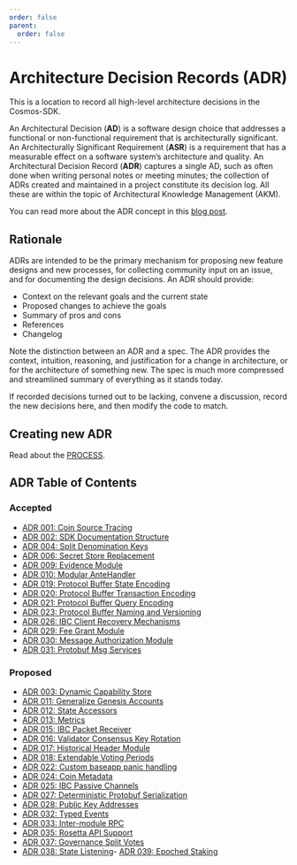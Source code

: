 ```yaml
---
order: false
parent:
  order: false
---
```


# Architecture Decision Records (ADR)

This is a location to record all high-level architecture decisions in the Cosmos-SDK.

An Architectural Decision (**AD**) is a software design choice that addresses a functional or non-functional requirement that is architecturally significant.
An Architecturally Significant Requirement (**ASR**) is a requirement that has a measurable effect on a software system’s architecture and quality.
An Architectural Decision Record (**ADR**) captures a single AD, such as often done when writing personal notes or meeting minutes; the collection of ADRs created and maintained in a project constitute its decision log. All these are within the topic of Architectural Knowledge Management (AKM).

You can read more about the ADR concept in this [blog post](https://product.reverb.com/documenting-architecture-decisions-the-reverb-way-a3563bb24bd0#.78xhdix6t).

## Rationale

ADRs are intended to be the primary mechanism for proposing new feature designs and new processes, for collecting community input on an issue, and for documenting the design decisions.
An ADR should provide:

- Context on the relevant goals and the current state
- Proposed changes to achieve the goals
- Summary of pros and cons
- References
- Changelog

Note the distinction between an ADR and a spec. The ADR provides the context, intuition, reasoning, and
justification for a change in architecture, or for the architecture of something
new. The spec is much more compressed and streamlined summary of everything as
it stands today.

If recorded decisions turned out to be lacking, convene a discussion, record the new decisions here, and then modify the code to match.


## Creating new ADR

Read about the [PROCESS](./PROCESS.md).

## ADR Table of Contents

### Accepted

- [ADR 001: Coin Source Tracing](./adr-001-coin-source-tracing.md)
- [ADR 002: SDK Documentation Structure](./adr-002-docs-structure.md)
- [ADR 004: Split Denomination Keys](./adr-004-split-denomination-keys.md)
- [ADR 006: Secret Store Replacement](./adr-006-secret-store-replacement.md)
- [ADR 009: Evidence Module](./adr-009-evidence-module.md)
- [ADR 010: Modular AnteHandler](./adr-010-modular-antehandler.md)
- [ADR 019: Protocol Buffer State Encoding](./adr-019-protobuf-state-encoding.md)
- [ADR 020: Protocol Buffer Transaction Encoding](./adr-020-protobuf-transaction-encoding.md)
- [ADR 021: Protocol Buffer Query Encoding](./adr-021-protobuf-query-encoding.md)
- [ADR 023: Protocol Buffer Naming and Versioning](./adr-023-protobuf-naming.md)
- [ADR 026: IBC Client Recovery Mechanisms](./adr-026-ibc-client-recovery-mechanisms.md)
- [ADR 029: Fee Grant Module](./adr-029-fee-grant-module.md)
- [ADR 030: Message Authorization Module](architecture/adr-030-authz-module.md)
- [ADR 031: Protobuf Msg Services](./adr-031-msg-service.md)

### Proposed

- [ADR 003: Dynamic Capability Store](./adr-003-dynamic-capability-store.md)
- [ADR 011: Generalize Genesis Accounts](./adr-011-generalize-genesis-accounts.md)
- [ADR 012: State Accessors](./adr-012-state-accessors.md)
- [ADR 013: Metrics](./adr-013-metrics.md)
- [ADR 015: IBC Packet Receiver](./adr-015-ibc-packet-receiver.md)
- [ADR 016: Validator Consensus Key Rotation](./adr-016-validator-consensus-key-rotation.md)
- [ADR 017: Historical Header Module](./adr-017-historical-header-module.md)
- [ADR 018: Extendable Voting Periods](./adr-018-extendable-voting-period.md)
- [ADR 022: Custom baseapp panic handling](./adr-022-custom-panic-handling.md)
- [ADR 024: Coin Metadata](./adr-024-coin-metadata.md)
- [ADR 025: IBC Passive Channels](./adr-025-ibc-passive-channels.md)
- [ADR 027: Deterministic Protobuf Serialization](./adr-027-deterministic-protobuf-serialization.md)
- [ADR 028: Public Key Addresses](./adr-028-public-key-addresses.md)
- [ADR 032: Typed Events](./adr-032-typed-events.md)
- [ADR 033: Inter-module RPC](./adr-033-protobuf-inter-module-comm.md)
- [ADR 035: Rosetta API Support](./adr-035-rosetta-api-support.md)
- [ADR 037: Governance Split Votes](./adr-037-gov-split-vote.md)
- [ADR 038: State Listening](./adr-038-state-listening.md)- [ADR 039: Epoched Staking](./adr-039-epoched-staking.md)